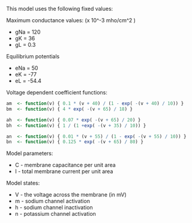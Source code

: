 This model uses the following fixed values:

Maximum conductance values: (x 10^-3 mho/cm^2 )
* gNa   = 120
* gK    = 36
* gL    = 0.3

Equilibrium potentials
* eNa   = 50
* eK    = -77
* eL    = -54.4

Voltage dependent coefficient functions:

```r
am  <- function(v) { 0.1 * (v + 40) / (1 - exp( -(v + 40) / 10)) }
bm  <- function(v) { 4 * exp( -(v + 65) / 18) }

ah  <- function(v) { 0.07 * exp( -(v + 65) / 20) }
bh  <- function(v) { 1 / (1 +exp( -(v + 35) / 10)) }

an  <- function(v) { 0.01 * (v + 55) / (1 - exp( -(v + 55) / 10)) }
bn  <- function(v) { 0.125 * exp( -(v + 65) / 80) }
```

Model parameters:

* C - membrane capacitance per unit area
* I - total membrane current per unit area

Model states:

* V - the voltage across the membrane (in mV)
* m - sodium channel activation
* h - sodium channel inactivation
* n - potassium channel activation
